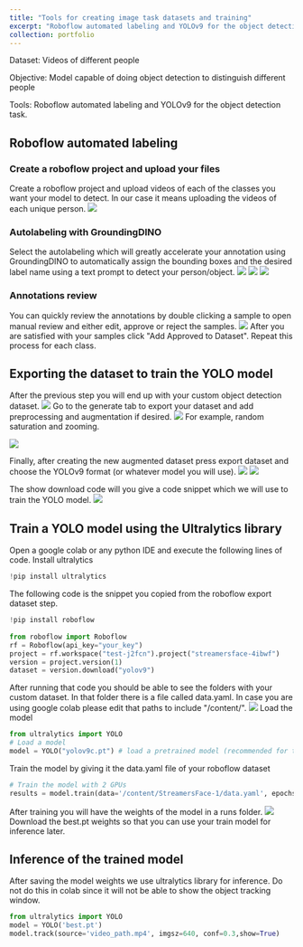 ```yaml
---
title: "Tools for creating image task datasets and training"
excerpt: "Roboflow automated labeling and YOLOv9 for the object detection task"
collection: portfolio
---
```


Dataset: Videos of different people

Objective: Model capable of doing object detection to distinguish different people

Tools: Roboflow automated labeling and YOLOv9 for the object detection task.

## Roboflow automated labeling
### Create a roboflow project and upload your files
Create a roboflow project and upload videos of each of the classes you want your model to detect. In our case it means uploading the videos of each unique person. 
![](/images/Pasted_image_20240809154612.png)
### Autolabeling with GroundingDINO
Select the autolabeling which will greatly accelerate your annotation using GroundingDINO to automatically assign the bounding boxes and the desired label name using a text prompt to detect your person/object.
![](/images/Pasted_image_20240809160247.png)
![](/images/Pasted_image_20240809160305.png)
![](/images/Pasted_image_20240809160526.png)
### Annotations review
You can quickly review the annotations by double clicking a sample to open manual review and either edit, approve or reject the samples.
![](/images/Pasted_image_20240809160626.png)
After you are satisfied with your samples click "Add Approved to Dataset".
Repeat this process for each class.
## Exporting the dataset to train the YOLO model
After the previous step you will end up with your custom object detection dataset.
![](/images/Pasted_image_20240809160849.png)
Go to the generate tab to export your dataset and add preprocessing and augmentation if desired.
![](/images/Pasted_image_20240809161004.png)
For example, random saturation and zooming.

![](/images/Pasted_image_20240809161317.png)

Finally, after creating the new augmented dataset press export dataset and choose the YOLOv9 format (or whatever model you will use).
![](/images/Pasted_image_20240809161449.png)
![](/images/Pasted_image_20240809161713.png)

The show download code will you give a code snippet which we will use to train the YOLO model.
![](/images/Pasted_image_20240809161835.png)

## Train a YOLO model using the Ultralytics library
Open a google colab or any python IDE and execute the following lines of code.
Install ultralytics
```python 
!pip install ultralytics
```
The following code is the snippet you copied from the roboflow export dataset step. 
```python 
!pip install roboflow
  
from roboflow import Roboflow
rf = Roboflow(api_key="your_key")
project = rf.workspace("test-j2fcn").project("streamersface-4ibwf")
version = project.version(1)
dataset = version.download("yolov9")
```
After running that code you should be able to see the folders with your custom dataset.
In that folder there is a file called data.yaml. In case you are using google colab please edit that paths to include "/content/".
![](Pasted_image_20240809162920.png)
Load the model
```python 
from ultralytics import YOLO
# Load a model
model = YOLO("yolov9c.pt") # load a pretrained model (recommended for training)
```
Train the model by giving it the data.yaml file of your roboflow dataset
```python
# Train the model with 2 GPUs
results = model.train(data='/content/StreamersFace-1/data.yaml', epochs=30, imgsz=640)
```
After training you will have the weights of the model in a runs folder.
![](Pasted_image_20240809183159.png)
Download the best.pt weights so that you can use your train model for inference later.
## Inference of the trained model
After saving the model weights we use ultralytics library for inference. Do not do this in colab since it will not be able to show the object tracking window.
```python
from ultralytics import YOLO
model = YOLO('best.pt')
model.track(source='video_path.mp4', imgsz=640, conf=0.3,show=True)
```

